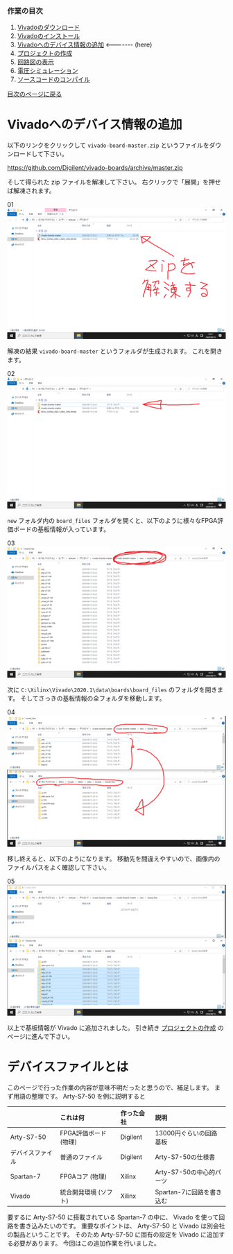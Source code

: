 ### 作業の目次

1. [Vivadoのダウンロード](../download/index.md)
2. [Vivadoのインストール](../install/index.md)
3. [Vivadoへのデバイス情報の追加](../board/index.md) <------- (here)
4. [プロジェクトの作成](../project/index.md)
5. [回路図の表示](../schematic/index.md)
6. [電圧シミュレーション](../wave/index.md)
7. [ソースコードのコンパイル](../compile/index.md)

[目次のページに戻る](../howto/index.md)

# Vivadoへのデバイス情報の追加

以下のリンクをクリックして `vivado-board-master.zip` というファイルをダウンロードして下さい。

<https://github.com/Digilent/vivado-boards/archive/master.zip>

そして得られた zip ファイルを解凍して下さい。
右クリックで「展開」を押せば解凍されます。

01  
![ ](board_001.png)

解凍の結果 `vivado-board-master` というフォルダが生成されます。
これを開きます。

02  
![ ](board_002.png)

`new` フォルダ内の `board_files` フォルダを開くと、以下のように様々なFPGA評価ボードの基板情報が入っています。

03  
![ ](board_003.png)

次に `C:\Xilinx\Vivado\2020.1\data\boards\board_files` のフォルダを開きます。
そしてさっきの基板情報の全フォルダを移動します。

04  
![ ](board_004.png)

移し終えると、以下のようになります。
移動先を間違えやすいので、画像内のファイルパスをよく確認して下さい。

05  
![ ](board_005.png)

以上で基板情報が Vivado に追加されました。
引き続き [プロジェクトの作成](../project/index.md) のページに進んで下さい。

# デバイスファイルとは

このページで行った作業の内容が意味不明だったと思うので、補足します。
まず用語の整理です。
Arty-S7-50 を例に説明すると

|                |これは何              |作った会社|説明                     |
|:---------------|:---------------------|:---------|:------------------------|
|Arty-S7-50      |FPGA評価ボード (物理) |Digilent  |13000円ぐらいの回路基板  |
|デバイスファイル|普通のファイル        |Digilent  |Arty-S7-50の仕様書       |
|Spartan-7       |FPGAコア (物理)       |Xilinx    |Arty-S7-50の中心的パーツ |
|Vivado          |統合開発環境 (ソフト) |Xilinx    |Spartan-7に回路を書き込む|

要するに Arty-S7-50 に搭載されている Spartan-7 の中に、 Vivado を使って回路を書き込みたいのです。
重要なポイントは、 Arty-S7-50 と Vivado は別会社の製品ということです。
そのため Arty-S7-50 に固有の設定を Vivado に追加する必要があります。
今回はこの追加作業を行いました。

